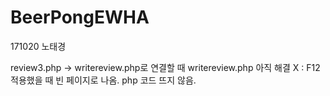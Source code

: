# BeerPongEWHA
171020 노태경

review3.php -> writereview.php로 연결할 때 
writereview.php 아직 해결 X : F12 적용했을 때 빈 페이지로 나옴. php 코드 뜨지 않음.
